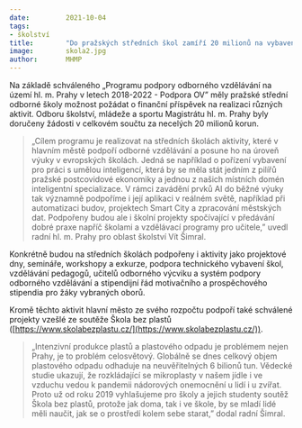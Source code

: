 ```yaml
---
date:         2021-10-04
tags:         
- školství
title:        "Do pražských středních škol zamíří 20 milionů na vybavení a podporu odborného vzdělávání "
image: 	      skola2.jpg
author:       MHMP
---
```


Na základě schváleného „Programu podpory odborného vzdělávání na území hl. m. Prahy v letech 2018-2022 - Podpora OV” měly pražské střední odborné školy možnost požádat o finanční příspěvek na realizaci různých aktivit. Odboru školství, mládeže a sportu Magistrátu hl. m. Prahy byly doručeny žádosti v celkovém součtu za necelých 20 milionů korun.

> „Cílem programu je realizovat na středních školách aktivity, které v hlavním městě podpoří odborné vzdělávání a posune ho na úroveň výuky v evropských školách. Jedná se například o pořízení vybavení pro práci s umělou inteligencí, která by se měla stát jedním z pilířů pražské postcovidové ekonomiky a jednou z našich místních domén inteligentní specializace. V rámci zavádění prvků AI do běžné výuky tak významně podpoříme i její aplikaci v reálném světě, například při automatizaci budov, projektech Smart City a zpracování městských dat. Podpořeny budou ale i školní projekty spočívající v předávání dobré praxe napříč školami a vzdělávací programy pro učitele,” uvedl radní hl. m. Prahy pro oblast školství Vít Šimral.

Konkrétně budou na středních školách podpořeny i aktivity jako projektové dny, semináře, workshopy a exkurze, podpora technického vybavení škol, vzdělávání pedagogů, učitelů odborného výcviku a systém podpory odborného vzdělávání a stipendijní řád motivačního a prospěchového stipendia pro žáky vybraných oborů.

Kromě těchto aktivit hlavní město ze svého rozpočtu podpoří také schválené projekty vzešlé ze soutěže Škola bez plastů ([https://www.skolabezplastu.cz/](https://www.skolabezplastu.cz/)). 

> „Intenzivní produkce plastů a plastového odpadu je problémem nejen Prahy, je to problém celosvětový. Globálně se dnes celkový objem plastového odpadu odhaduje na neuvěřitelných 6 bilionů tun. Vědecké studie ukazují, že rozkládající se mikroplasty v našem jídle i ve vzduchu vedou k pandemii nádorových onemocnění u lidí i u zvířat. Proto už od roku 2019 vyhlašujeme pro školy a jejich studenty soutěž Škola bez plastů, protože jak doma, tak i ve škole, by se mladí lidé měli naučit, jak se o prostředí kolem sebe starat,” dodal radní Šimral.
